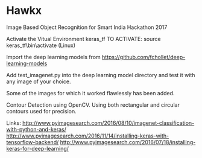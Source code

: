 # Hawkx
Image Based Object Recognition for Smart India Hackathon 2017

Activate the Vitual Environment keras_tf 
TO ACTIVATE: source keras_tf\bin\activate (Linux)

Import the deep learning models from https://github.com/fchollet/deep-learning-models

Add test_imagenet.py into the deep learning model directory and test it with any image of your choice.

Some of the images for which it worked flawlessly has been added.

Contour Detection using OpenCV. Using both rectangular and circular contours used for precision.

Links:
http://www.pyimagesearch.com/2016/08/10/imagenet-classification-with-python-and-keras/
http://www.pyimagesearch.com/2016/11/14/installing-keras-with-tensorflow-backend/
http://www.pyimagesearch.com/2016/07/18/installing-keras-for-deep-learning/
 
